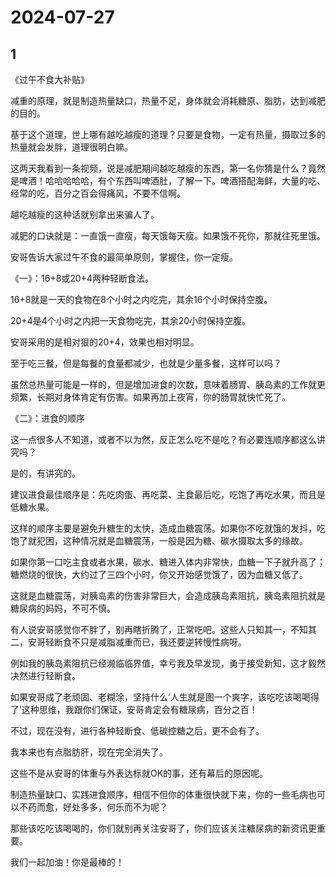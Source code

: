# 2024-07-27

## 1

《过午不食大补贴》

减重的原理，就是制造热量缺口，热量不足，身体就会消耗糖原、脂肪，达到减肥的目的。

基于这个道理，世上哪有越吃越瘦的道理？只要是食物，一定有热量，摄取过多的热量就会发胖，道理很明白嘛。

这两天我看到一条视频，说是减肥期间越吃越瘦的东西，第一名你猜是什么？竟然是啤酒！哈哈哈哈哈，有个东西叫啤酒肚，了解一下。啤酒搭配海鲜，大量的吃、经常的吃，百分之百会得痛风，不要不信啊。

越吃越瘦的这种话就别拿出来骗人了。

减肥的口诀就是：一直饿一直瘦，每天饿每天瘦。如果饿不死你，那就往死里饿。

安哥告诉大家过午不食的最简单原则，掌握住，你一定瘦。

《一》：16+8或20+4两种轻断食法。

16+8就是一天的食物在8个小时之内吃完，其余16个小时保持空腹。

20+4是4个小时之内把一天食物吃完，其余20小时保持空腹。

安哥采用的是相对狠的20+4，效果也相对明显。

至于吃三餐，但是每餐的食量都减少，也就是少量多餐，这样可以吗？

虽然总热量可能是一样的，但是增加进食的次数，意味着肠胃、胰岛素的工作就更频繁，长期对身体肯定有伤害。如果再加上夜宵，你的肠胃就快忙死了。

《二》：进食的顺序

这一点很多人不知道，或者不以为然，反正怎么吃不是吃？有必要连顺序都这么讲究吗？

是的，有讲究的。

建议进食最佳顺序是：先吃肉蛋、再吃菜、主食最后吃，吃饱了再吃水果，而且是低糖水果。

这样的顺序主要是避免升糖生的太快，造成血糖震荡。如果你不吃就饿的发抖，吃饱了就犯困，这种情况就是血糖震荡，一般是因为糖、碳水摄取太多的缘故。

如果你第一口吃主食或者水果，碳水、糖进入体内非常快，血糖一下子就升高了；糖燃烧的很快，大约过了三四个小时，你又开始感觉饿了，因为血糖又低了。

这就是血糖震荡，对胰岛素的伤害非常巨大，会造成胰岛素阻抗，胰岛素阻抗就是糖尿病的妈妈，不可不慎。

有人说安哥感觉你不胖了，别再瞎折腾了，正常吃吧。这些人只知其一，不知其二，安哥轻断食不只是减脂减重而已，我还要逆转慢性病呀。

例如我的胰岛素阻抗已经濒临临界值，幸亏我及早发现，勇于接受新知，这才毅然决然进行轻断食。

如果安哥成了老顽固、老糊涂，坚持什么‘人生就是图一个爽字，该吃吃该喝喝得了’这种思维，我跟你们保证，安哥肯定会有糖尿病，百分之百！

不过，现在没有，进行各种轻断食、低碳控糖之后，更不会有了。

我本来也有点脂肪肝，现在完全消失了。

这些不是从安哥的体重与外表达标就OK的事，还有幕后的原因呢。

制造热量缺口、实践进食顺序，相信不但你的体重很快就下来，你的一些毛病也可以不药而愈，好处多多，何乐而不为呢？

那些该吃吃该喝喝的，你们就别再关注安哥了，你们应该关注糖尿病的新资讯更重要。

我们一起加油！你是最棒的！






